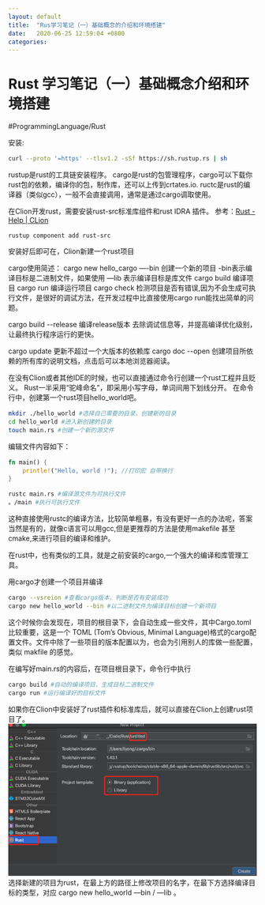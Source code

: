 ```yaml
---
layout: default
title:  "Rus学习笔记（一）基础概念的介绍和环境搭建"
date:   2020-06-25 12:59:04 +0800
categories: 
---
```


# Rust 学习笔记（一）基础概念介绍和环境搭建
#ProgrammingLanguage/Rust
 
安装:
``` bash
curl --proto '=https' --tlsv1.2 -sSf https://sh.rustup.rs | sh
```
rustup是rust的工具链安装程序。
cargo是rust的包管理程序，cargo可以下载你rust包的依赖，编译你的包，制作库，还可以上传到crtates.io.
ructc是rust的编译器（类似gcc），一般不会直接调用，通常是通过cargo调取使用。

在Clion开发rust，需要安装rust-src标准库组件和rust  IDRA 插件。
参考：[Rust - Help | CLion](https://www.jetbrains.com/help/clion/rust-support.html)
``` 
rustup component add rust-src
```
安装好后即可在，Clion新建一个rust项目

cargo使用简述：
cargo new hello_cargo —-bin  创建一个新的项目 -bin表示编译目标是二进制文件，如果使用 —lib 表示编译目标是库文件
cargo build  编译项目
cargo run 编译运行项目
cargo check  检测项目是否有错误,因为不会生成可执行文件，是很好的调试方法，在开发过程中比直接使用cargo run能找出简单的问题。

cargo build --release 编译release版本 去除调试信息等，并提高编译优化级别，让最终执行程序运行的更快。

cargo update 更新不超过一个大版本的依赖库
cargo doc --open  创建项目所依赖的所有库的说明文档，点击后可以本地浏览器阅读。

在没有Clion或者其他IDE的时候，也可以直接通过命令行创建一个rust工程并且贬义。
Rust一半采用“驼峰命名”，即采用小写字母，单词间用下划线分开。
在命令行中，创建第一个rust项目hello_world吧。
``` bash
mkdir ./hello_world #选择自己需要的目录，创建新的目录
cd hello_world #进入新创建的目录
touch main.rs #创建一个新的源文件
```

编辑文件内容如下：
``` rust
fn main() {
	printle!("Hello, world !"); //打印宏 自带换行
}
```

``` bash
rustc main.rs #编译源文件为可执行文件
。/main #执行可执行文件
```

这种直接使用rustc的编译方法，比较简单粗暴，有没有更好一点的办法呢，答案当然是有的，就像c语言可以用gcc,但是更推荐的方法是使用makefile 甚至cmake,来进行项目的编译和维护。

在rust中，也有类似的工具，就是之前安装的cargo,一个强大的编译和库管理工具。

用cargo才创建一个项目并编译
``` bash  
cargo --vsreion #查看cargo版本，判断是否有安装成功
cargo new hello_world --bin #以二进制文件为编译目标创建一个新项目
```

这个时候你会发现在，项目的根目录下，会自动生成一些文件，其中Cargo.toml比较重要，这是一个 TOML (Tom’s Obvious, Minimal Language)格式的cargo配置文件。文件中除了一些项目的版本配置以为，也会为引用别人的库做一些配置，类似 makfile 的感觉。

在编写好main.rs的内容后，在项目根目录下，命令行中执行
``` bash
cargo build #自动的编译项目，生成目标二进制文件
cargo run #运行编译好的目标文件
```

如果你在Clion中安装好了rust插件和标准库后，就可以直接在Clion上创建rust项目了。
![cmake UI](https://github.com/xiaolitongxue666/blog_image_2020_01/blob/master/2020-06-25-rust%E5%AD%A6%E4%B9%A0%E7%AC%94%E8%AE%B0%EF%BC%88%E4%B8%80%EF%BC%89-%20%E5%9F%BA%E7%A1%80%E6%A6%82%E5%BF%B5%E4%BB%8B%E7%BB%8D%E5%92%8C%E7%8E%AF%E5%A2%83%E6%90%AD%E5%BB%BA/1.png?raw=true)
选择新建的项目为rust，在最上方的路径上修改项目的名字，在最下方选择编译目标的类型，对应 cargo new hello_world —bin / —lib 。






